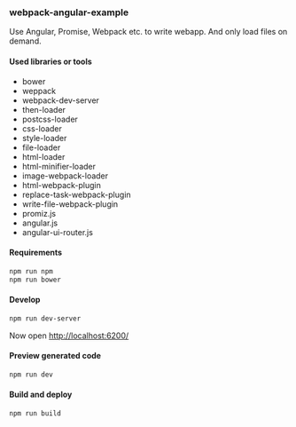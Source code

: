 ### webpack-angular-example

Use Angular, Promise, Webpack etc. to write webapp.
And only load files on demand.

#### Used libraries or tools

- bower
- weppack
- webpack-dev-server
- then-loader
- postcss-loader
- css-loader
- style-loader
- file-loader
- html-loader
- html-minifier-loader
- image-webpack-loader
- html-webpack-plugin
- replace-task-webpack-plugin
- write-file-webpack-plugin
- promiz.js
- angular.js
- angular-ui-router.js

#### Requirements

```sh
npm run npm
npm run bower
```

#### Develop

```sh
npm run dev-server
```
Now open <http://localhost:6200/>

#### Preview generated code

```sh
npm run dev
```

#### Build and deploy

```sh
npm run build
```
